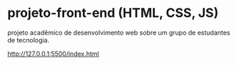# projeto-front-end (HTML, CSS, JS)

projeto acadêmico de desenvolvimento web sobre um grupo de estudantes de tecnologia.

http://127.0.0.1:5500/index.html
